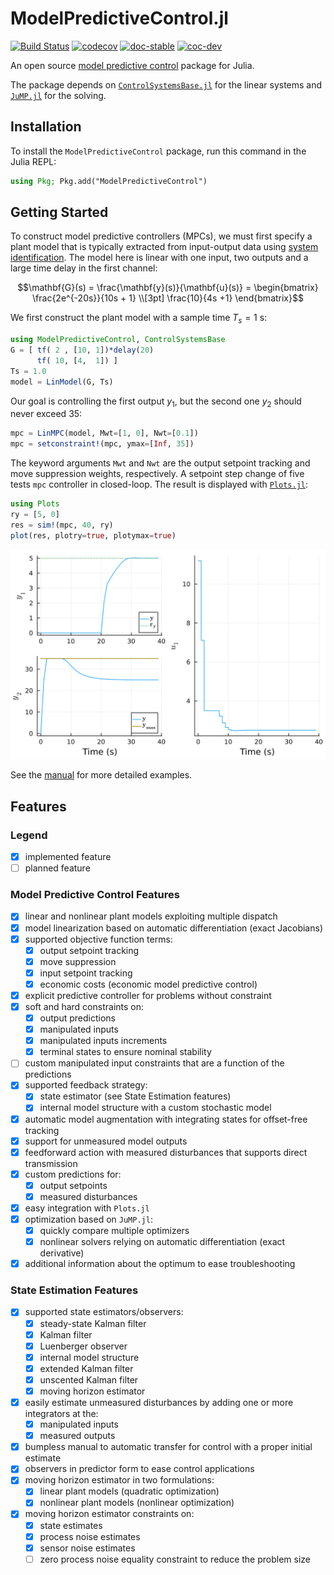 # ModelPredictiveControl.jl

[![Build Status](https://github.com/franckgaga/ModelPredictiveControl.jl/actions/workflows/CI.yml/badge.svg?branch=main)](https://github.com/franckgaga/ModelPredictiveControl.jl/actions/workflows/CI.yml?query=branch%3Amain)
[![codecov](https://codecov.io/gh/franckgaga/ModelPredictiveControl.jl/branch/main/graph/badge.svg?token=K4V0L113M4)](https://codecov.io/gh/franckgaga/ModelPredictiveControl.jl)
[![doc-stable](https://img.shields.io/badge/docs-stable-blue.svg)](https://franckgaga.github.io/ModelPredictiveControl.jl/stable)
[![coc-dev](https://img.shields.io/badge/docs-dev-blue.svg)](https://franckgaga.github.io/ModelPredictiveControl.jl/dev)

An open source [model predictive control](https://en.wikipedia.org/wiki/Model_predictive_control)
package for Julia.

The package depends on [`ControlSystemsBase.jl`](https://github.com/JuliaControl/ControlSystems.jl)
for the linear systems and [`JuMP.jl`](https://github.com/jump-dev/JuMP.jl) for the solving.

## Installation

To install the `ModelPredictiveControl` package, run this command in the Julia REPL:

```julia
using Pkg; Pkg.add("ModelPredictiveControl")
```

## Getting Started

To construct model predictive controllers (MPCs), we must first specify a plant model that
is typically extracted from input-output data using [system identification](https://github.com/baggepinnen/ControlSystemIdentification.jl).
The model here is linear with one input, two outputs and a large time delay in the first
channel:

```math
\mathbf{G}(s) = \frac{\mathbf{y}(s)}{\mathbf{u}(s)} = 
\begin{bmatrix}
    \frac{2e^{-20s}}{10s + 1} \\[3pt]
    \frac{10}{4s +1}
\end{bmatrix}
```

We first construct the plant model with a sample time $T_s = 1$ s:

```julia
using ModelPredictiveControl, ControlSystemsBase
G = [ tf( 2 , [10, 1])*delay(20)
      tf( 10, [4,  1]) ]
Ts = 1.0
model = LinModel(G, Ts)
```

Our goal is controlling the first output $y_1$, but the second one $y_2$ should never exceed
35:

```julia
mpc = LinMPC(model, Mwt=[1, 0], Nwt=[0.1])
mpc = setconstraint!(mpc, ymax=[Inf, 35])
```

The keyword arguments `Mwt` and `Nwt` are the output setpoint tracking and move suppression
weights, respectively. A setpoint step change of five tests `mpc` controller in closed-loop.
The result is displayed with [`Plots.jl`](https://github.com/JuliaPlots/Plots.jl):

```julia
using Plots
ry = [5, 0]
res = sim!(mpc, 40, ry)
plot(res, plotry=true, plotymax=true)
```

![StepChangeResponse](/docs/src/assets/readme_result.svg)

See the [manual](https://franckgaga.github.io/ModelPredictiveControl.jl/stable/manual/linmpc/)
for more detailed examples.

## Features

### Legend

- [x] implemented feature  
- [ ] planned feature

### Model Predictive Control Features

- [x] linear and nonlinear plant models exploiting multiple dispatch
- [x] model linearization based on automatic differentiation (exact Jacobians)
- [x] supported objective function terms:
  - [x] output setpoint tracking
  - [x] move suppression
  - [x] input setpoint tracking
  - [x] economic costs (economic model predictive control)
- [x] explicit predictive controller for problems without constraint
- [x] soft and hard constraints on:
  - [x] output predictions
  - [x] manipulated inputs
  - [x] manipulated inputs increments
  - [x] terminal states to ensure nominal stability
- [ ] custom manipulated input constraints that are a function of the predictions
- [x] supported feedback strategy:
  - [x] state estimator (see State Estimation features)
  - [x] internal model structure with a custom stochastic model
- [x] automatic model augmentation with integrating states for offset-free tracking
- [x] support for unmeasured model outputs
- [x] feedforward action with measured disturbances that supports direct transmission
- [x] custom predictions for:
  - [x] output setpoints
  - [x] measured disturbances
- [x] easy integration with `Plots.jl`
- [x] optimization based on `JuMP.jl`:
  - [x] quickly compare multiple optimizers
  - [x] nonlinear solvers relying on automatic differentiation (exact derivative)
- [x] additional information about the optimum to ease troubleshooting

### State Estimation Features

- [x] supported state estimators/observers:
  - [x] steady-state Kalman filter
  - [x] Kalman filter
  - [x] Luenberger observer
  - [x] internal model structure
  - [x] extended Kalman filter
  - [x] unscented Kalman filter
  - [x] moving horizon estimator
- [x] easily estimate unmeasured disturbances by adding one or more integrators at the:
  - [x] manipulated inputs
  - [x] measured outputs
- [x] bumpless manual to automatic transfer for control with a proper initial estimate
- [x] observers in predictor form to ease control applications
- [x] moving horizon estimator in two formulations:
  - [x] linear plant models (quadratic optimization)
  - [x] nonlinear plant models (nonlinear optimization)
- [x] moving horizon estimator constraints on:
  - [x] state estimates
  - [x] process noise estimates
  - [x] sensor noise estimates
  - [ ] zero process noise equality constraint to reduce the problem size
